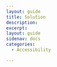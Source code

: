 ```yaml
---
layout: guide
title: Solution
description: 
excerpt: 
layout: guide
sidenav: docs
categories:
  - Accessibility

---
```


